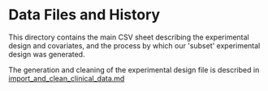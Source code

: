 Data Files and History
======================

This directory contains the main CSV sheet describing the experimental design and covariates, and the process by which our 'subset' experimental design was generated.

The generation and cleaning of the experimental design file is described in [import_and_clean_clinical_data.md](import_and_clean_clinical_data.md)

